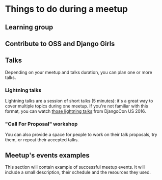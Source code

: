 # Things to do during a meetup

## Learning group

## Contribute to OSS and Django Girls

## Talks

Depending on your meetup and talks duration, you can plan one or more talks. 

### Lightning talks

Lightning talks are a session of short talks (5 minutes): it's a great way to cover multiple topics during one meetup. If you're not familiar with this format, you can watch [those lightning talks]() from DjangoCon US 2016.

### "Call For Proposal" workshop

You can also provide a space for people to work on their talk proposals, try them, or repeat their accepted talks.

## Meetup's events examples

This section will contain example of successful meetup events. It will include a small description, their schedule and the resources they used.